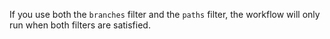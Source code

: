 If you use both the `branches` filter and the `paths` filter, the workflow will only run when both filters are satisfied.